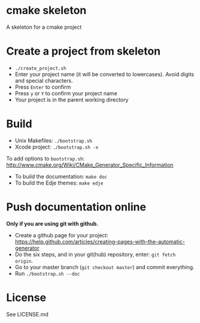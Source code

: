 cmake skeleton
==============

A skeleton for a cmake project

Create a project from skeleton
==============================

* `./create_project.sh`
* Enter your project name (it will be converted to lowercases). Avoid digits and special characters.
* Press `Enter` to confirm
* Press `y` or `Y` to confirm your project name
* Your project is in the parent working directory

Build
=====

* Unix Makefiles: `./bootstrap.sh`
* Xcode project: `./bootstrap.sh -x`

To add options to `bootstrap.sh`: http://www.cmake.org/Wiki/CMake_Generator_Specific_Information


* To build the documentation: `make doc`
* To build the Edje themes: `make edje`

Push documentation online
=========================

**Only if you are using git with github.**


* Create a github page for your project: https://help.github.com/articles/creating-pages-with-the-automatic-generator
* Do the six steps, and in your git(hub) repository, enter: `git fetch origin`.
* Go to your master branch (`git checkout master`) and commit everything.
* Run `./bootstrap.sh --doc`

License
=======

See LICENSE.md

